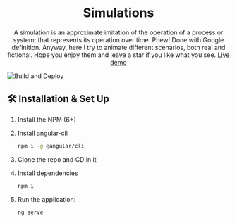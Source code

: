 <h1 align="center">
  Simulations
</h1>
<p align="center">
  A simulation is an approximate imitation of the operation of a process 
  or system; that represents its operation over time. Phew! Done with 
  Google definition. Anyway, here I try to animate different scenarios, 
  both real and fictional. Hope you enjoy them and leave a star if you 
  like what you see. 
  <a href="https://vighnesh153-canvas.github.io/simulations/">Live demo</a>
</p>

![Build and Deploy](https://github.com/vighnesh153-canvas/simulations/workflows/Build%20and%20Deploy/badge.svg?branch=master)

## 🛠 Installation & Set Up

1. Install the NPM (6+)

2. Install angular-cli

   ```sh
   npm i -g @angular/cli
   ```

3. Clone the repo and CD in it

4. Install dependencies
   
      ```sh
      npm i
      ```
5. Run the application:
  
    ```sh
    ng serve 
    ```
 
